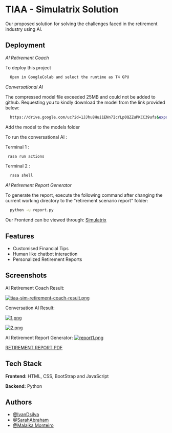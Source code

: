 
# TIAA - Simulatrix Solution

Our proposed solution for solving the challenges faced in the retirement industry using AI.


## Deployment

*AI Retirement Coach*

To deploy this project

```bash
  Open in GoogleColab and select the runtime as T4 GPU
```

*Conversational AI*

The compressed model file exceeded 25MB and could not be added to github. Requesting you to kindly download the model from the link provided below:

```bash
  https://drive.google.com/uc?id=1JJhu8Hui1ENn7IcYLp0QZZuPKCC39ufs&export=download
```

Add the model to the models folder

To run the conversational AI :

Terminal 1 :
```bash
 rasa run actions
```

Terminal 2 : 
```bash
  rasa shell
```
*AI Retirement Report Generator*

To generate the report, execute the following command after changing the current working directory to the "retirement scenario report" folder:

```bash
  python -u report.py
```

Our Frontend can be viewed through: [Simulatrix](https://simulatrix.netlify.app/)


## Features

- Customised Financial Tips
- Human like chatbot interaction
- Personalized Retirement Reports



## Screenshots

AI Retirement Coach Result:

[![tiaa-sim-retirement-coach-result.png](https://i.postimg.cc/jjhWKCgc/tiaa-sim-retirement-coach-result.png)](https://postimg.cc/mctZyZG1)

Conversation AI Result:

[![1.png](https://i.postimg.cc/sxXWgXnd/1.png)](https://postimg.cc/vgJTPQF3)

[![2.png](https://i.postimg.cc/Hx35m599/2.png)](https://postimg.cc/9RRztDSD)

AI Retirement Report Generator:
[![report1.png](https://i.postimg.cc/K8QnXdX7/image.png)](https://postimg.cc/JsDyZYzt)

[RETIREMENT REPORT PDF](https://drive.google.com/file/d/1juI2RSVJoK__TMcpZHn7fTyJDDlyhRCT/view?usp=sharing)

## Tech Stack

**Frontend:** HTML, CSS, BootStrap and JavaScript

**Backend:** Python


## Authors

- [@IvanDsilva](https://www.github.com/IvanDsilva31)
- [@SarahAbraham](https://www.github.com/sarah-abraham)
- [@Malaika Monteiro](https://www.github.com/O-Monteir)

